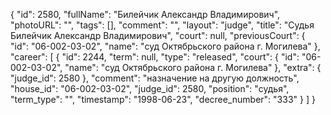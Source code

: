 {
    "id": 2580,
    "fullName": "Билейчик Александр Владимирович",
    "photoURL": "",
    "tags": [],
    "comment": "",
    "layout": "judge",
    "title": "Судья Билейчик Александр Владимирович",
    "court": null,
    "previousCourt": {
        "id": "06-002-03-02",
        "name": "суд Октябрьского района г. Могилева"
    },
    "career": [
        {
            "id": 2244,
            "term": null,
            "type": "released",
            "court": {
                "id": "06-002-03-02",
                "name": "суд Октябрьского района г. Могилева"
            },
            "extra": {
                "judge_id": 2580
            },
            "comment": "назначение на другую должность",
            "house_id": "06-002-03-02",
            "judge_id": 2580,
            "position": "судья",
            "term_type": "",
            "timestamp": "1998-06-23",
            "decree_number": "333"
        }
    ]
}